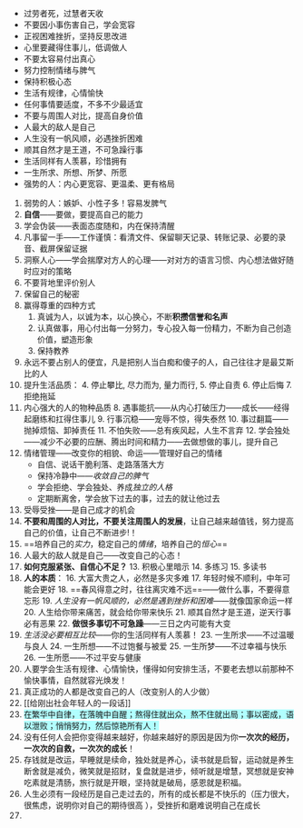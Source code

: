 - 过劳者死，过慧者天收
- 不要因小事伤害自己，学会宽容
- 正视困难挫折，坚持反思改进
- 心里要藏得住事儿，低调做人
- 不要太容易付出真心 
- 努力控制情绪与脾气
- 保持积极心态
- 生活有规律，心情愉快
- 任何事情要适度，不多不少最适宜
- 不要与周围人对比，提高自身价值
- 人最大的敌人是自己
- 人生没有一帆风顺，必遇挫折困难
- 顺其自然才是王道，不可急躁行事
- 生活同样有人羡慕，珍惜拥有
- 一生所求、所想、所梦、所愿
- 强势的人：内心更宽容、更温柔、更有格局
1. 弱势的人：嫉妒、小性子多！容易发脾气
2. **自信**——要做，要提高自己的能力
3. 学会伪装——表面态度随和，内在保持清醒
4. 凡事留一手——工作谨慎：看清文件、保留聊天记录、转账记录、必要的录音、截屏保留证据
5. 洞察人心——学会揣摩对方人的心理——对对方的语言习惯、内心想法做好随时应对的策略
6. 不要背地里评价别人
7. 保留自己的秘密
8. 赢得尊重的四种方式
	1. 真诚为人，以诚为本，以心换心，不断**积攒信誉和名声**
	2. 认真做事，用心付出每一分努力，专心投入每一份精力，不断为自己创造价值，塑造形象
	3. 保持教养 
9. 永远不要占别人的便宜，凡是把别人当白痴和傻子的人，自己往往才是最艾斯比的人
10. 提升生活品质：
	4. 停止攀比, 尽力而为, 量力而行,
	5. 停止自责
	6. 停止后悔
	7. 拒绝拖延
11. 内心强大的人的物种品质
	8. 遇事能抗——从内心打破压力——成长——经得起磨练和扛得住事儿
	9. 行事沉稳——宠辱不惊，得失泰然
	10. 事过翻篇——抛掉烦恼、卸掉责任
	11. 不怕失败——总有疾风起，人生不言弃
	12. 学会独处——减少不必要的应酬、腾出时间和精力——去做想做的事儿，提升自己
12. 情绪管理——改变你的相貌、命运——管理好自己的情绪
	- 自信、说话干脆利落、走路落落大方
	- 保持冷静中——*收敛自己的脾气*
	- 学会拒绝、学会独处、养成*独立的人格*
	- 定期断离舍，学会放下过去的事，过去的就让他过去
13. 受辱受挫——是自己成才的机会
14. **不要和周围的人对比，不要关注周围人的发展**，让自己越来越值钱，努力提高自己的价值，让自己不断进步!！
15. ==培养自己的*实力*，稳定自己的*情绪*，培养自己的*恒心*==
16. 人最大的敌人就是自己——改变自己的心态！
17. **如何克服紧张、自信心不足？**
	13. 积极心里暗示
	14. 多练习
	15. 多读书
18. **人的本质**：
	16. 大富大贵之人，必然是多灾多难
	17. 年轻时候不顺利，中年可能会更好
	18. ==春风得意之时，往往离灾难不远==——做什么事，不要得意忘形
	19. *人生没有一帆风顺的，必然是遇到挫折和困难*——就像国家命运一样
	20. 人生给你带来痛苦，就会给你带来快乐
	21. 顺其自然才是王道，逆天行事必有恶果
	22. **做很多事切不可急躁**——三日之内可能有大变
19. *生活没必要相互比较*——你的生活同样有人羡慕！
	23. 一生所求——不过温暖与良人
	24. 一生所想——不过饱餐与被爱
	25. 一生所梦——不过幸福与快乐
	26. 一生所愿——不过平安与健康
20. 人要学会生活有规律、心情愉快，懂得如何安排生活，不要老去想以前那种不愉快事情，自然就容光焕发！
21. 真正成功的人都是改变自己的人（改变别人的人少做）
22. [[给刚出社会年轻人的一段话]]
23. <span style="background:#b1ffff">在繁华中自律，在落魄中自醒；熬得住就出众，熬不住就出局；事以密成，语以泄败；悄悄努力，然后惊艳所有人！</span>
24. 没有任何人会把你变得越来越好，你越来越好的原因是因为你**一次次的经历，一次次的自救，一次次的成长**！
25. 存钱就是改运，早睡就是续命，独处就是养心，读书就是启智，运动就是养生断舍就是减负，微笑就是招财，复盘就是进步，倾听就是增慧，冥想就是安神吃素就是清肠，旅行就是开眼，坚持就是破局，感恩就是积福。
26. 人生必须有一段经历是自己走过去的，所有的成长都是不快乐的（压力很大，很焦虑，说明你对自己的期待很高 ），受挫折和磨难说明自己在成长
27. 
